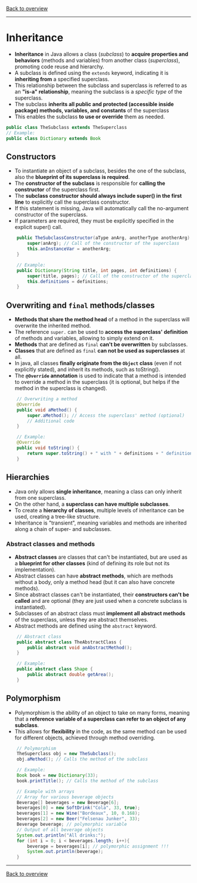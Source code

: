 [Back to overview](./00_Java_SyntaxGuide.md)

---
# Inheritance

- **Inheritance** in Java allows a class (*subclass*) to **acquire properties and behaviors** (methods and variables) from another class (*superclass*), promoting code reuse and hierarchy.
- A subclass is defined using the `extends` keyword, indicating it is **inheriting from** a specified superclass.
- This relationship between the subclass and superclass is referred to as an **"is-a" relationship**, meaning the subclass is a *specific type* of the superclass.
- The subclass **inherits all public and protected (accessible inside package) methods, variables, and constants** of the superclass
- This enables the subclass **to use or override** them as needed.

```java
public class TheSubclass extends TheSuperclass
// Example:
public class Dictionary extends Book
```

## Constructors

- To instantiate an object of a subclass, besides the one of the subclass, also the **blueprint of its superclass is required**.
- The **constructor of the subclass** is responsible for **calling the constructor** of the superclass first.
- The **subclass constructor should always include super() in the first line** to explicitly call the superclass constructor.
- If this statement is missing, Java will automatically call the no-argument constructor of the superclass.
- If parameters are required, they must be explicitly specified in the explicit super() call.

```java
    public TheSubclassConstructor(aType anArg, anotherType anotherArg) {
        super(anArg); // Call of the constructor of the superclass
        this.anInstanceVar = anotherArg;
    }

    // Example:
    public Dictionary(String title, int pages, int definitions) {
        super(title, pages); // Call of the constructor of the superclass
        this.definitions = definitions;
    }
```


## Overwriting and `final` methods/classes

- **Methods that share the method head** of a method in the superclass will overwrite the inherited method.
- The reference `super.` can be used to **access the superclass' definition** of methods and variables, allowing to simply extend on it.
- **Methods** that are defined as `final` **can't be overwritten** by subclasses.
- **Classes** that are defined as `final` **can not be used as superclasses** at all.
- In java, all classes **finally originate from the `Object` class** (even if not explicitly stated), and inherit its methods, such as toString().
- The **`@Override` annotation** is used to indicate that a method is intended to override a method in the superclass (it is optional, but helps if the method in the superclass is changed).

```java
    // Overwriting a method
    @Override
    public void aMethod() {
        super.aMethod(); // Access the superclass' method (optional)
        // Additional code
    }

    // Example:
    @Override
    public void toString() {
        return super.toString() + " with " + definitions + " definitions";
    }
```


## Hierarchies

- Java only allows **single inheritance**, meaning a class can only inherit from one superclass.
- On the other hand, a **superclass can have multiple subclasses**.
- To create a **hierarchy of classes**, multiple levels of inheritance can be used, creating a tree-like structure.
- Inheritance is "transient", meaning variables and methods are inherited along a chain of super- and subclasses.


### Abstract classes and methods

- **Abstract classes** are classes that can't be instantiated, but are used as a **blueprint for other classes** (kind of defining its role but not its implementation).
- Abstract classes can have **abstract methods**, which are methods without a body, only a method head (but it can also have concrete methods).
- Since abstract classes can't be instantiated, their **constructors can't be called** and are optional (they are just used when a concrete subclass is instantiated).
- Subclasses of an abstract class must **implement all abstract methods** of the superclass, unless they are abstract themselves.
- Abstract methods are defined using the `abstract` keyword.

```java
    // Abstract class
    public abstract class TheAbstractClass {
        public abstract void anAbstractMethod();
    }

    // Example:
    public abstract class Shape {
        public abstract double getArea();
    }
```

## Polymorphism

- Polymorphism is the ability of an object to take on many forms, meaning that a **reference variable of a superclass can refer to an object of any subclass**.
- This allows for **flexibility** in the code, as the same method can be used for different objects, achieved through method overriding.

```java
    // Polymorphism
    TheSuperclass obj = new TheSubclass();
    obj.aMethod(); // Calls the method of the subclass

    // Example:
    Book book = new Dictionary(33);
    book.printTitle(); // Calls the method of the subclass

    // Example with arrays
    // Array for various beverage objects
    Beverage[] beverages = new Beverage[6];
    beverages[0] = new SoftDrink("Cola", 33, true);
    beverages[1] = new Wine("Bordeaux", 10, 0.168);
    beverages[2] = new Beer("Felsenau Junker", 33);
    Beverage beverage; // polymorphic variable
    // Output of all beverage objects
    System.out.println("All drinks:");
    for (int i = 0; i < beverages.length; i++){
        beverage = beverages[i]; // polymorphic assignment !!!
        System.out.println(beverage);
    }
```

---

[Back to overview](./00_Java_SyntaxGuide.md)
